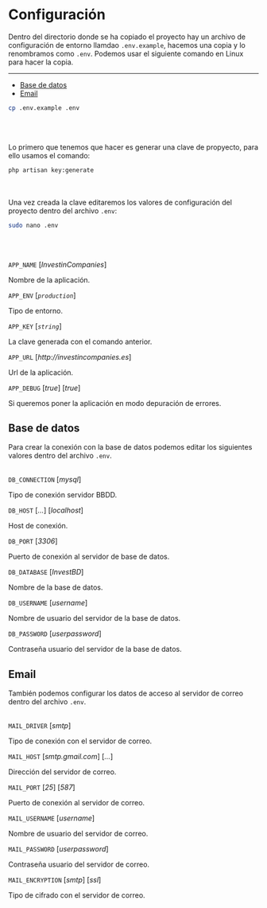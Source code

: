 #	Configuración


Dentro del directorio donde se ha copiado el proyecto hay un archivo de configuración de entorno llamdao `.env.example`, hacemos una copia y lo renombramos como `.env`. Podemos usar el siguiente comando en Linux para hacer la copia.

---

- [Base de datos](#base-de-datos)
- [Email](#email)
  


```bash
cp .env.example .env
```
<br><br>

Lo primero que tenemos que hacer es generar una clave de propyecto, para ello usamos el comando:

```bash
php artisan key:generate
```
<br><br>
Una vez creada la clave editaremos los valores de configuración del proyecto dentro del archivo `.env`:

```bash
sudo nano .env
```
<br><br>

`APP_NAME` [_InvestinCompanies_]

Nombre de la aplicación.

`APP_ENV` [_`production`_]

Tipo de entorno. 

`APP_KEY` [_`string`_]

La clave generada con el comando anterior.

`APP_URL` [_http://investincompanies.es_]

Url de la aplicación.

`APP_DEBUG` [_true_] [_true_]

Si queremos poner la aplicación en modo depuración de errores.

<a name="base-de-datos"></a>

## Base de datos

Para crear la conexión con la base de datos podemos editar los siguientes valores dentro del archivo `.env`. <br><br>


`DB_CONNECTION` [_mysql_]

Tipo de conexión servidor BBDD.

`DB_HOST` [_*.*.*.*_] [_localhost_]

Host de conexión.

`DB_PORT` [_3306_]

Puerto de conexión al servidor de base de datos.

`DB_DATABASE` [_InvestBD_]

Nombre de la base de datos.

`DB_USERNAME` [_username_]

Nombre de usuario del servidor de la base de datos.

`DB_PASSWORD` [_userpassword_]

Contraseña usuario del servidor de la base de datos.

<a name="email"></a>
## Email 

También podemos configurar los datos de acceso al servidor de correo dentro del archivo `.env`.<br><br>

`MAIL_DRIVER` [_smtp_] 

Tipo de conexión con el servidor de correo.

`MAIL_HOST` [_smtp.gmail.com_] [_*.*.*.*_]

Dirección del servidor de correo.

`MAIL_PORT` [_25_] [_587_]

Puerto de conexión al servidor de correo.

`MAIL_USERNAME` [_username_]

Nombre de usuario del servidor de correo.

`MAIL_PASSWORD` [_userpassword_]

Contraseña usuario del servidor de correo.


`MAIL_ENCRYPTION` [_smtp_] [_ssl_]

Tipo de cifrado con el servidor de correo.





